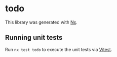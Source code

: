 # todo

This library was generated with [Nx](https://nx.dev).

## Running unit tests

Run `nx test todo` to execute the unit tests via [Vitest](https://vitest.dev/).
